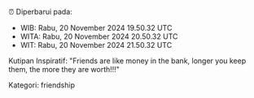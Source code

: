 ⏰ Diperbarui pada:
- WIB: Rabu, 20 November 2024 19.50.32 UTC
- WITA: Rabu, 20 November 2024 20.50.32 UTC
- WIT: Rabu, 20 November 2024 21.50.32 UTC

Kutipan Inspiratif:
"Friends are like money in the bank, longer you keep them, the more they are worth!!!"


Kategori: friendship

